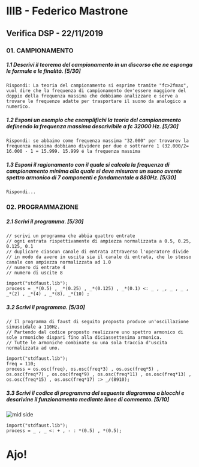 # IIIB - Federico Mastrone

## Verifica DSP - 22/11/2019

### 01. CAMPIONAMENTO

##### 1.1 Descrivi il teorema del campionamento in un discorso che ne esponga le formule e le finalità. [5/30]

```
Rispondi: La teoria del campionamento si esprime tramite "fc>2fmax", vuol dire che la frequenza di campionamento dev'essere maggiore del doppio della frequenza massima che dobbiamo analizzare e serve a trovare le frequenze adatte per trasportare il suono da analogico a numerico.
```

##### 1.2 Esponi un esempio che esemplifichi la teoria del campionamento definendo la frequenza massima descrivibile a _fc 32000 Hz_. [5/30]

```
Rispondi: se abbaimo come frequenza massima "32.000" per trovarev la frequenza massima dobbiamo dividere per due e sottrarre 1 (32.000/2= 16.000 - 1 = 15.999. 15.999 é la frequenza massima
```

##### 1.3 Esponi il ragionamento con il quale si calcola la frequenza di campionamento minima alla quale si deve misurare un suono avente spettro armonico di 7 componenti e fondamentale a _880Hz_. [5/30]

```
Rispondi...
```

### 02. PROGRAMMAZIONE

##### 2.1 Scrivi il programma. [5/30]

```
// scrivi un programma che abbia quattro entrate
// ogni entrata rispettivamente di ampiezza normalizzata a 0.5, 0.25, 0.125, 0.1
// duplicare ciascun canale di entrata attraverso l'operatore divide
// in modo da avere in uscita sia il canale di entrata, che lo stesso canale con ampiezza normalizzata ad 1.0
// numero di entrate 4
// numero di uscite 8

import("stdfaust.lib");
process = _*(0.5) , _*(0.25) , _*(0.125) , _*(0.1) <: _ , _, _ , _ , _*(2) , _*(4) , _*(8), _*(10) ;

```

##### 3.2 Scrivi il programma. [5/30]

```
// Il programma di faust di seguito proposto produce un'oscillazione sinusoidale a 110Hz.
// Partendo dal codice proposto realizzare uno spettro armonico di sole armoniche dispari fino alla diciassettesima armonica.
// Tutte le armoniche combinate su una sola traccia d'uscita normalizzata ad uno.

import("stdfaust.lib");
freq = 110;
process = os.osc(freq), os.osc(freq*3) , os.osc(freq*5) , os.osc(freq*7) , os.osc(freq*9) , os.osc(freq*11) , os.osc(freq*13) , os.osc(freq*15) , os.osc(freq*17) :> _/(8910);
```

##### 3.3 Scrivi il codice di programma del seguente diagramma a blocchi e descrivine il funzionamento mediante linee di commento. [5/10]

![mid side](https://github.com/LSSN/2019-11-22-3B-DSP/blob/master/process.svg)

```
import("stdfaust.lib");
process = _ , _ <: + , - : *(0.5) , *(0.5); 
```

# Ajo!
